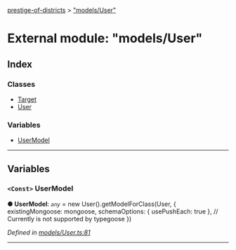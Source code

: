 [prestige-of-districts](../README.md) > ["models/User"](../modules/_models_user_.md)

# External module: "models/User"

## Index

### Classes

* [Target](../classes/_models_user_.target.md)
* [User](../classes/_models_user_.user.md)

### Variables

* [UserModel](_models_user_.md#usermodel)

---

## Variables

<a id="usermodel"></a>

### `<Const>` UserModel

**● UserModel**: *`any`* =  new User().getModelForClass(User, {
  existingMongoose: mongoose,
  schemaOptions: { usePushEach: true }, // Currently is not supported by typegoose
})

*Defined in [models/User.ts:81](https://github.com/YarosJ/prestige-of-districts/blob/dea42b4/models/User.ts#L81)*

___

